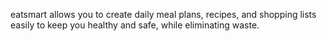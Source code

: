 eatsmart allows you to create daily meal plans, recipes, and  shopping lists easily to keep you healthy and safe, while eliminating waste.
